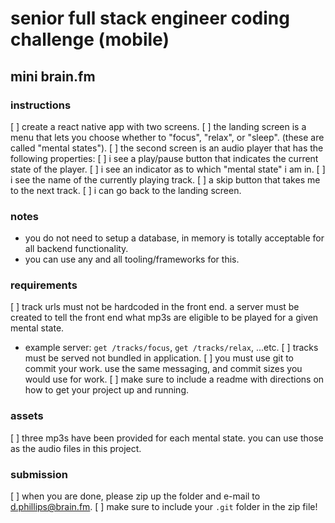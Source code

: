 # senior full stack engineer coding challenge (mobile)

## mini brain.fm

### instructions
[ ] create a react native app with two screens.
[ ] the landing screen is a menu that lets you choose whether to "focus", "relax", or "sleep". (these are called "mental states").
[ ] the second screen is an audio player that has the following properties:
  [ ] i see a play/pause button that indicates the current state of the player.
  [ ] i see an indicator as to which "mental state" i am in.
  [ ] i see the name of the currently playing track.
  [ ] a skip button that takes me to the next track.
  [ ] i can go back to the landing screen.

### notes
* you do not need to setup a database, in memory is totally acceptable for all backend functionality.
* you can use any and all tooling/frameworks for this.

### requirements
[ ] track urls must not be hardcoded in the front end. a server must be created to tell the front end what mp3s are eligible to be played for a given mental state.
  * example server: `get /tracks/focus`, `get /tracks/relax`, ...etc.
[ ] tracks must be served not bundled in application.
[ ] you must use git to commit your work. use the same messaging, and commit sizes you would use for work.
[ ] make sure to include a readme with directions on how to get your project up and running.

### assets
[ ] three mp3s have been provided for each mental state. you can use those as the audio files in this project.

### submission
[ ] when you are done, please zip up the folder and e-mail to d.phillips@brain.fm.
[ ] make sure to include your `.git` folder in the zip file!
